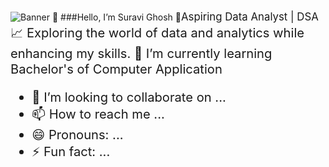 ![Banner](https://user-images.githubusercontent.com/74038190/212748842-9fcbad5b-6173-4175-8a61-521f3dbb7514.gif)
👋 ###Hello, I’m Suravi Ghosh
👀<BIG>Aspiring Data Analyst | DSA<BIG><BR>
📈 Exploring the world of data and analytics while enhancing my skills.
🌱 I’m currently learning Bachelor's of Computer Application
- 💞️ I’m looking to collaborate on ...
- 📫 How to reach me ...
- 😄 Pronouns: ...
- ⚡ Fun fact: ...

<!---
SuraviGhosh45/SuraviGhosh45 is a ✨ special ✨ repository because its `README.md` (this file) appears on your GitHub profile.
You can click the Preview link to take a look at your changes.
--->
